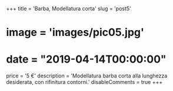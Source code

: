 +++
title = 'Barba, Modellatura corta'
slug = 'post5'
# image = 'images/pic05.jpg'
# date = "2019-04-14T00:00:00"
price = '5 €'
description = 'Modellatura barba corta alla lunghezza desiderata, con rifinitura contorni.'
disableComments = true
+++